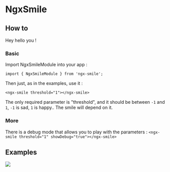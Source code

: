 # NgxSmile

## How to

Hey hello you !

### Basic

Import NgxSmileModule into your app :
``` 
import { NgxSmileModule } from 'ngx-smile';
 ```

Then just, as in the examples, use it :
```
<ngx-smile threshold="1"></ngx-smile>
```

The only required parameter is "threshold", and it should be between `-1` and `1`, `-1` is sad, `1` is happy..
The smile will depend on it.

### More

There is a debug mode that allows you to play with the parameters :
```<ngx-smile threshold="1" showDebug="true"></ngx-smile>```


## Examples
![](https://github.com/RomainFleury/ngx-smile/blob/master/example.png?raw=true)

